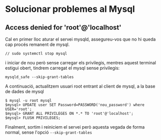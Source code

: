# Solucionar problemes al Mysql

## Access denied for 'root'@'localhost'

Cal en primer lloc aturar el servei mysqld, assegureu-vos que no hi queda cap procés remanent de mysql.

```
// sudo systemctl stop mysql
```

i iniciar de nou però sense carregar els privilegis, mentres aquest terminal estigui obert, tindrem carregat el mysql sense privilegis:

```
mysqld_safe --skip-grant-tables 
```

A continuació, actualitzem usuari root entrant al client de mysql, a la base de dades de mysql

```
$ mysql -u root mysql
$mysql> UPDATE user SET Password=PASSWORD('nou_password') where USER='root';
$mysql> GRANT ALL PRIVILEGES ON *.* TO 'root'@'localhost';
$mysql> FLUSH PRIVILEGES;
```

Finalment, sortim i reiniciem el servei però aquesta vegada de forma normal, sense l'opció `--skip-grant-tables`
